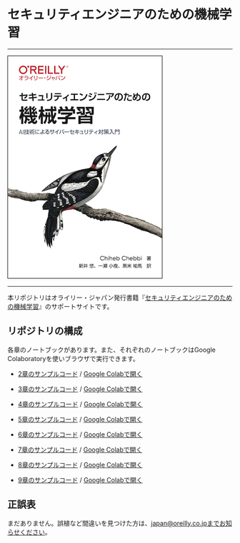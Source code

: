 # セキュリティエンジニアのための機械学習

---

![表紙](mastering-machine-learning-penetration-testing-ja.png)

---

本リポジトリはオライリー・ジャパン発行書籍『[セキュリティエンジニアのための機械学習](https://www.oreilly.co.jp/books/9784873119076/)』のサポートサイトです。

## リポジトリの構成

各章のノートブックがあります。また、それぞれのノートブックはGoogle Colaboratoryを使いブラウザで実行できます。

- [2章のサンプルコード](https://github.com/oreilly-japan/ml-security-jp/blob/master/ch02/Chapter2.ipynb) / [Google Colabで開く](https://colab.research.google.com/github/oreilly-japan/ml-security-jp/blob/master/ch02/Chapter2.ipynb)

- [3章のサンプルコード](https://github.com/oreilly-japan/ml-security-jp/blob/master/ch03/Chapter3.ipynb) / [Google Colabで開く](https://colab.research.google.com/github/oreilly-japan/ml-security-jp/blob/master/ch03/Chapter3.ipynb)

- [4章のサンプルコード](https://github.com/oreilly-japan/ml-security-jp/blob/master/ch04/Chapter4.ipynb) / [Google Colabで開く](https://colab.research.google.com/github/oreilly-japan/ml-security-jp/blob/master/ch04/Chapter4.ipynb)

- [5章のサンプルコード](https://github.com/oreilly-japan/ml-security-jp/blob/master/ch05/Chapter5.ipynb) / [Google Colabで開く](https://colab.research.google.com/github/oreilly-japan/ml-security-jp/blob/master/ch05/Chapter5.ipynb)

- [6章のサンプルコード](https://github.com/oreilly-japan/ml-security-jp/blob/master/ch06/Chapter6.ipynb) / [Google Colabで開く](https://colab.research.google.com/github/oreilly-japan/ml-security-jp/blob/master/ch06/Chapter6.ipynb)

- [7章のサンプルコード](https://github.com/oreilly-japan/ml-security-jp/blob/master/ch07/Chapter7.ipynb) / [Google Colabで開く](https://colab.research.google.com/github/oreilly-japan/ml-security-jp/blob/master/ch07/Chapter7.ipynb)

- [8章のサンプルコード](https://github.com/oreilly-japan/ml-security-jp/blob/master/ch08/Chapter8.ipynb) / [Google Colabで開く](https://colab.research.google.com/github/oreilly-japan/ml-security-jp/blob/master/ch05/Chapter5.ipynb)

- [9章のサンプルコード](https://github.com/oreilly-japan/ml-security-jp/blob/master/ch09/Chapter9.ipynb) / [Google Colabで開く](https://colab.research.google.com/github/oreilly-japan/ml-security-jp/blob/master/ch05/Chapter5.ipynb)



## 正誤表

まだありません。誤植など間違いを見つけた方は、japan@oreilly.co.jpまでお知らせください。
